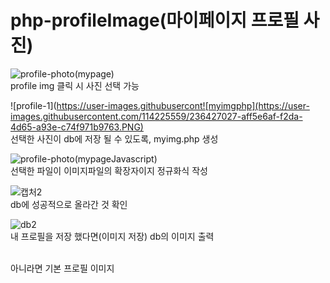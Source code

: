 # php-profileImage(마이페이지 프로필 사진)


![profile-photo(mypage)](https://user-images.githubusercontent.com/114225559/236426952-64294e39-b07a-49f6-aebc-fc2449d25c3d.PNG)
<br>profile img 클릭 시 사진 선택 가능</br>


![profile-1](https://user-images.githubusercont![myimgphp](https://user-images.githubusercontent.com/114225559/236427027-aff5e6af-f2da-4d65-a93e-c74f971b9763.PNG)
<br>선택한 사진이 db에 저장 될 수 있도록, myimg.php 생성
 
![profile-photo(mypageJavascript)](https://user-images.githubusercontent.com/114225559/236426990-3414aaaa-2f60-4844-813e-641b07051ad4.PNG)
<br>선택한 파일이 이미지파일의 확장자이지 정규화식 작성

 ![캡처2](https://user-images.githubusercontent.com/114225559/192100628-be03ac89-05ae-4a09-b24d-baf893854eec.PNG)
 <br>db에 성공적으로 올라간 것 확인


![db2](https://user-images.githubusercontent.com/114225559/236427282-8579b6f5-beb1-491f-a9c9-b18bbe1b51d5.PNG)
<br>내 프로필을 저장 했다면(이미지 저장) db의 이미지 출력


<br>아니라면 기본 프로필 이미지 

